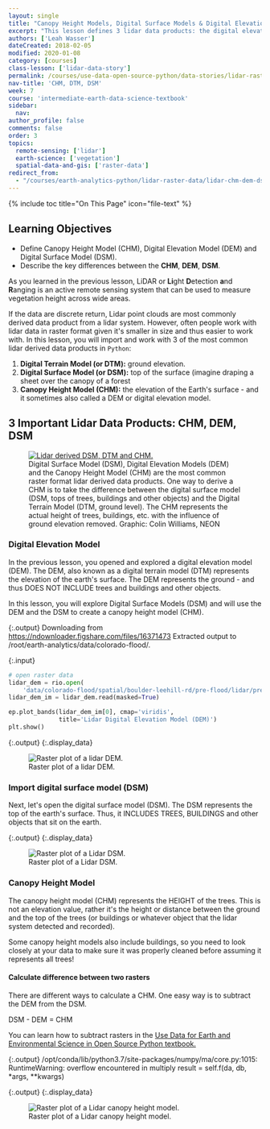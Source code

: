 ```yaml
---
layout: single
title: "Canopy Height Models, Digital Surface Models & Digital Elevation Models - Work With LiDAR Data in Python"
excerpt: "This lesson defines 3 lidar data products: the digital elevation model (DEM), the digital surface model (DSM) and the canopy height model (CHM)."
authors: ['Leah Wasser']
dateCreated: 2018-02-05
modified: 2020-01-08
category: [courses]
class-lesson: ['lidar-data-story']
permalink: /courses/use-data-open-source-python/data-stories/lidar-raster-data/lidar-chm-dem-dsm/
nav-title: 'CHM, DTM, DSM'
week: 7
course: 'intermediate-earth-data-science-textbook'
sidebar:
  nav:
author_profile: false
comments: false
order: 3
topics:
  remote-sensing: ['lidar']
  earth-science: ['vegetation']
  spatial-data-and-gis: ['raster-data']
redirect_from:
  - "/courses/earth-analytics-python/lidar-raster-data/lidar-chm-dem-dsm/"
---
```


{% include toc title="On This Page" icon="file-text" %}

<div class='notice--success' markdown="1">

## <i class="fa fa-graduation-cap" aria-hidden="true"></i> Learning Objectives

* Define Canopy Height Model (CHM), Digital Elevation Model (DEM) and Digital Surface Model (DSM).
* Describe the key differences between the **CHM**, **DEM**, **DSM**.

</div>

As you learned in the previous lesson, LiDAR or **Li**ght **D**etection **a**nd **R**anging is an active remote sensing system that can be used to measure vegetation height across wide areas. 

If the data are discrete return, Lidar point clouds are most commonly derived data product from a lidar system. However, often people work with lidar data in raster format given it's smaller in size and
thus easier to work with. In this lesson, you will import and work with 3 of the most common lidar derived data products in `Python`:

1. **Digital Terrain Model (or DTM):** ground elevation.
2. **Digital Surface Model (or DSM):** top of the surface (imagine draping a sheet over the canopy of a forest
3. **Canopy Height Model (CHM):** the elevation of the Earth's surface - and it sometimes also called a DEM or digital elevation model.

## 3 Important Lidar Data Products: CHM, DEM, DSM

<figure>
   <a href="{{ site.url }}/images/earth-analytics/lidar-raster-data/lidarTree-height.png">
   <img src="{{ site.url }}/images/earth-analytics/lidar-raster-data/lidarTree-height.png" alt="Lidar derived DSM, DTM and CHM."></a>
   <figcaption>Digital Surface Model (DSM), Digital Elevation Models (DEM) and
   the Canopy Height Model (CHM) are the most common raster format lidar
   derived data products. One way to derive a CHM is to take
   the difference between the digital surface model (DSM, tops of trees, buildings
   and other objects) and the Digital Terrain Model (DTM, ground level). The CHM
   represents the actual height of trees, buildings, etc. with the influence of
   ground elevation removed. Graphic: Colin Williams, NEON
   </figcaption>
</figure>


### Digital Elevation Model

In the previous lesson, you opened and explored a digital elevation model (DEM). The DEM, also known as a digital terrain model (DTM) represents the elevation of the earth's surface. The DEM represents the ground - and thus DOES NOT INCLUDE trees and buildings and other objects.

In this lesson, you will explore Digital Surface Models (DSM) and will use the DEM and the DSM to create a canopy height model (CHM). 


{:.output}
    Downloading from https://ndownloader.figshare.com/files/16371473
    Extracted output to /root/earth-analytics/data/colorado-flood/.



{:.input}
```python
# open raster data
lidar_dem = rio.open(
    'data/colorado-flood/spatial/boulder-leehill-rd/pre-flood/lidar/pre_DTM.tif')
lidar_dem_im = lidar_dem.read(masked=True)

ep.plot_bands(lidar_dem_im[0], cmap='viridis',
              title='Lidar Digital Elevation Model (DEM)')
plt.show()
```

{:.output}
{:.display_data}

<figure>

<img src = "{{ site.url }}/images/courses/intermediate-earth-data-science-textbook/data-stories/lidar-intro/2018-02-05-lidar03-chm-dtm-dsm/2018-02-05-lidar03-chm-dtm-dsm_3_0.png" alt = "Raster plot of a lidar DEM.">
<figcaption>Raster plot of a lidar DEM.</figcaption>

</figure>




### Import digital surface model (DSM)
Next, let's open the digital surface model (DSM). The DSM represents the top of the earth's surface. Thus, it INCLUDES TREES, BUILDINGS and other objects that sit on the earth.



{:.output}
{:.display_data}

<figure>

<img src = "{{ site.url }}/images/courses/intermediate-earth-data-science-textbook/data-stories/lidar-intro/2018-02-05-lidar03-chm-dtm-dsm/2018-02-05-lidar03-chm-dtm-dsm_6_0.png" alt = "Raster plot of a Lidar DSM.">
<figcaption>Raster plot of a Lidar DSM.</figcaption>

</figure>




### Canopy Height Model

The canopy height model (CHM) represents the HEIGHT of the trees. This is not an elevation value, rather it's the height or distance between the ground and the top of the trees (or buildings or whatever object that the lidar system detected and recorded). 

Some canopy height models also include buildings, so you need to look closely at your data to make sure it was properly cleaned before assuming it represents all trees!

#### Calculate difference between two rasters

There are different ways to calculate a CHM. One easy way is to subtract the DEM from the DSM.

DSM - DEM = CHM

You can learn how to subtract rasters in the <a href="{{ site.url }}/courses/use-data-open-source-python/"> Use Data for Earth and Environmental Science in Open Source Python textbook.</a>


{:.output}
    /opt/conda/lib/python3.7/site-packages/numpy/ma/core.py:1015: RuntimeWarning: overflow encountered in multiply
      result = self.f(da, db, *args, **kwargs)



{:.output}
{:.display_data}

<figure>

<img src = "{{ site.url }}/images/courses/intermediate-earth-data-science-textbook/data-stories/lidar-intro/2018-02-05-lidar03-chm-dtm-dsm/2018-02-05-lidar03-chm-dtm-dsm_8_1.png" alt = "Raster plot of a Lidar canopy height model.">
<figcaption>Raster plot of a Lidar canopy height model.</figcaption>

</figure>




